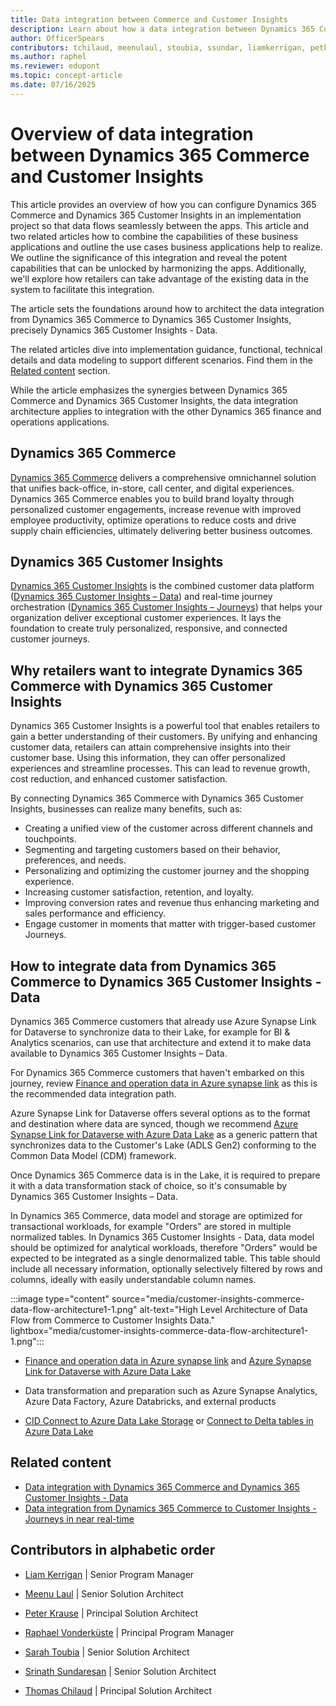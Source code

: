 ```yaml
---
title: Data integration between Commerce and Customer Insights
description: Learn about how a data integration between Dynamics 365 Commerce and Customer Insights can help to accelerate insightful use cases. The article also talks about how to start an implementation project.
author: OfficerSpears
contributors: tchilaud, meenulaul, stoubia, ssundar, liamkerrigan, petkra
ms.author: raphel
ms.reviewer: edupont
ms.topic: concept-article
ms.date: 07/16/2025
---
```


# Overview of data integration between Dynamics 365 Commerce and Customer Insights

This article provides an overview of how you can configure Dynamics 365 Commerce and Dynamics 365 Customer Insights in an implementation project so that data flows seamlessly between the apps. This article and two related articles how to combine the capabilities of these business applications and outline the use cases business applications help to realize. We outline the significance of this integration and reveal the potent capabilities that can be unlocked by harmonizing the apps. Additionally, we'll explore how retailers can take advantage of the existing data in the system to facilitate this integration.

The article sets the foundations around how to architect the data integration from Dynamics 365 Commerce to Dynamics 365 Customer Insights, precisely Dynamics 365 Customer Insights - Data.

The related articles dive into implementation guidance, functional, technical details and data modeling to support different scenarios. Find them in the [Related content](#related-content) section.

While the article emphasizes the synergies between Dynamics 365 Commerce and Dynamics 365 Customer Insights, the data integration architecture applies to integration with the other Dynamics 365 finance and operations applications.

## Dynamics 365 Commerce

[Dynamics 365 Commerce](/dynamics365/commerce/welcome) delivers a comprehensive omnichannel solution that unifies back-office, in-store, call center, and digital experiences. Dynamics 365 Commerce enables you to build brand loyalty through personalized customer engagements, increase revenue with improved employee productivity, optimize operations to reduce costs and drive supply chain efficiencies, ultimately delivering better business outcomes.

## Dynamics 365 Customer Insights

[Dynamics 365 Customer Insights](/dynamics365/customer-insights/overview) is the combined customer data platform ([Dynamics 365 Customer Insights – Data](/dynamics365/customer-insights/data/overview)) and real-time journey orchestration ([Dynamics 365 Customer Insights – Journeys](/dynamics365/customer-insights/journeys/real-time-marketing-overview)) that helps your organization deliver exceptional customer experiences. It lays the foundation to create truly personalized, responsive, and connected customer journeys.

## Why retailers want to integrate Dynamics 365 Commerce with Dynamics 365 Customer Insights

Dynamics 365 Customer Insights is a powerful tool that enables retailers to gain a better understanding of their customers. By unifying and enhancing customer data, retailers can attain comprehensive insights into their customer base. Using this information, they can offer personalized experiences and streamline processes. This can lead to revenue growth, cost reduction, and enhanced customer satisfaction.

By connecting Dynamics 365 Commerce with Dynamics 365 Customer Insights, businesses can realize many benefits, such as:

- Creating a unified view of the customer across different channels and touchpoints.
- Segmenting and targeting customers based on their behavior, preferences, and needs.
- Personalizing and optimizing the customer journey and the shopping experience.
- Increasing customer satisfaction, retention, and loyalty.
- Improving conversion rates and revenue thus enhancing marketing and sales performance and efficiency.
- Engage customer in moments that matter with trigger-based customer Journeys.

## How to integrate data from Dynamics 365 Commerce to Dynamics 365 Customer Insights - Data

Dynamics 365 Commerce customers that already use Azure Synapse Link for Dataverse to synchronize data to their Lake, for example for BI & Analytics scenarios, can use that architecture and extend it to make data available to Dynamics 365 Customer Insights – Data.

For Dynamics 365 Commerce customers that haven't embarked on this journey, review [Finance and operation data in Azure synapse link](/power-apps/maker/data-platform/azure-synapse-link-select-fno-data) as this is the recommended data integration path.

Azure Synapse Link for Dataverse offers several options as to the format and destination where data are synced, though we recommend [Azure Synapse Link for Dataverse with Azure Data Lake](/power-apps/maker/data-platform/azure-synapse-link-data-lake) as a generic pattern that synchronizes data to the Customer's Lake (ADLS Gen2) conforming to the Common Data Model (CDM) framework.

Once Dynamics 365 Commerce data is in the Lake, it is required to prepare it with a data transformation stack of choice, so it's consumable by Dynamics 365 Customer Insights – Data.

In Dynamics 365 Commerce, data model and storage are optimized for transactional workloads, for example "Orders" are stored in multiple normalized tables. In Dynamics 365 Customer Insights - Data, data model should be optimized for analytical workloads, therefore "Orders" would be expected to be integrated as a single denormalized table. This table should include all necessary information, optionally selectively filtered by rows and columns, ideally with easily understandable column names.

:::image type="content" source="media/customer-insights-commerce-data-flow-architecture1-1.png" alt-text="High Level Architecture of Data Flow from Commerce to Customer Insights Data." lightbox="media/customer-insights-commerce-data-flow-architecture1-1.png":::

- [Finance and operation data in Azure synapse link](/power-apps/maker/data-platform/azure-synapse-link-select-fno-data) and  [Azure Synapse Link for Dataverse with Azure Data Lake](/power-apps/maker/data-platform/azure-synapse-link-data-lake)

- Data transformation and preparation such as Azure Synapse Analytics, Azure Data Factory, Azure Databricks, and external products

- [CID Connect to Azure Data Lake Storage](/dynamics365/customer-insights/data/connect-common-data-model) or [Connect to Delta tables in Azure Data Lake](/dynamics365/customer-insights/data/connect-delta-lake)

## Related content

- [Data integration with Dynamics 365 Commerce and Dynamics 365 Customer Insights - Data](data-integration-commerce-customer-insights-data.md)  
- [Data integration from Dynamics 365 Commerce to Customer Insights - Journeys in near real-time](data-integration-commerce-customer-insights-journeys.md)  

## Contributors in alphabetic order

- [Liam Kerrigan](https://www.linkedin.com/in/liamkerrigan/) \| Senior Program Manager

- [Meenu Laul](https://www.linkedin.com/in/meenu-laul-6590bb17/) \| Senior Solution Architect

- [Peter Krause](https://www.linkedin.com/in/ms-peterkrause/) \| Principal Solution Architect

- [Raphael Vonderküste](https://www.linkedin.com/in/raphaelvdk/) \| Principal Program Manager

- [Sarah Toubia](https://www.linkedin.com/in/sarah-toubia/) \| Senior Solution Architect

- [Srinath Sundaresan](https://www.linkedin.com/in/srinath-sundaresan-8b05284b/) \| Senior Solution Architect

- [Thomas Chilaud](https://www.linkedin.com/in/thomas-chilaud/) \| Principal Solution Architect
